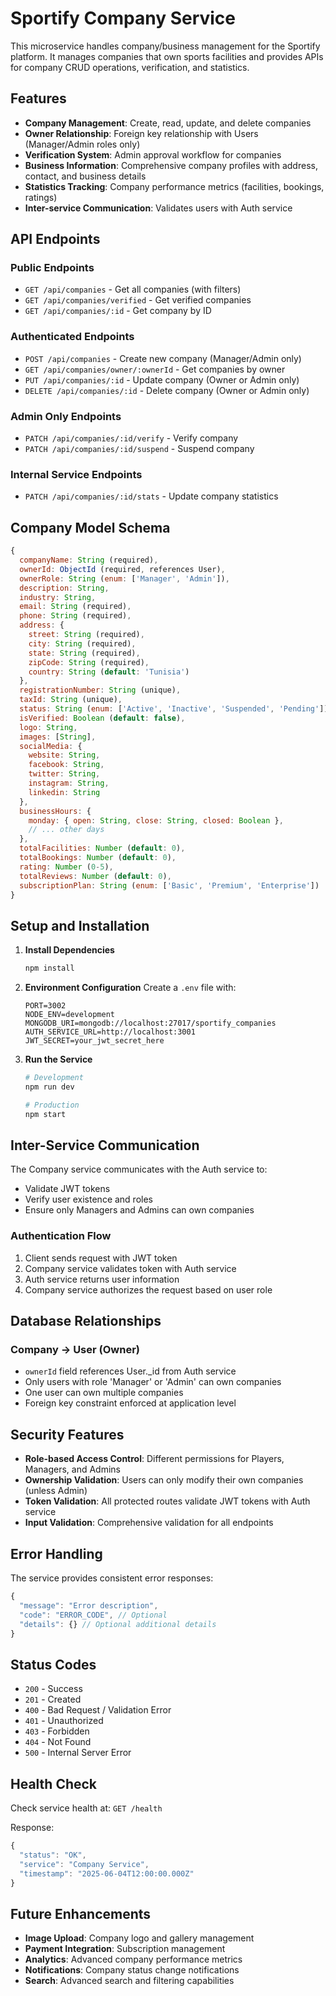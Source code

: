 # Sportify Company Service

This microservice handles company/business management for the Sportify platform. It manages companies that own sports facilities and provides APIs for company CRUD operations, verification, and statistics.

## Features

- **Company Management**: Create, read, update, and delete companies
- **Owner Relationship**: Foreign key relationship with Users (Manager/Admin roles only)
- **Verification System**: Admin approval workflow for companies
- **Business Information**: Comprehensive company profiles with address, contact, and business details
- **Statistics Tracking**: Company performance metrics (facilities, bookings, ratings)
- **Inter-service Communication**: Validates users with Auth service

## API Endpoints

### Public Endpoints
- `GET /api/companies` - Get all companies (with filters)
- `GET /api/companies/verified` - Get verified companies
- `GET /api/companies/:id` - Get company by ID

### Authenticated Endpoints
- `POST /api/companies` - Create new company (Manager/Admin only)
- `GET /api/companies/owner/:ownerId` - Get companies by owner
- `PUT /api/companies/:id` - Update company (Owner or Admin only)
- `DELETE /api/companies/:id` - Delete company (Owner or Admin only)

### Admin Only Endpoints
- `PATCH /api/companies/:id/verify` - Verify company
- `PATCH /api/companies/:id/suspend` - Suspend company

### Internal Service Endpoints
- `PATCH /api/companies/:id/stats` - Update company statistics

## Company Model Schema

```javascript
{
  companyName: String (required),
  ownerId: ObjectId (required, references User),
  ownerRole: String (enum: ['Manager', 'Admin']),
  description: String,
  industry: String,
  email: String (required),
  phone: String (required),
  address: {
    street: String (required),
    city: String (required),
    state: String (required),
    zipCode: String (required),
    country: String (default: 'Tunisia')
  },
  registrationNumber: String (unique),
  taxId: String (unique),
  status: String (enum: ['Active', 'Inactive', 'Suspended', 'Pending']),
  isVerified: Boolean (default: false),
  logo: String,
  images: [String],
  socialMedia: {
    website: String,
    facebook: String,
    twitter: String,
    instagram: String,
    linkedin: String
  },
  businessHours: {
    monday: { open: String, close: String, closed: Boolean },
    // ... other days
  },
  totalFacilities: Number (default: 0),
  totalBookings: Number (default: 0),
  rating: Number (0-5),
  totalReviews: Number (default: 0),
  subscriptionPlan: String (enum: ['Basic', 'Premium', 'Enterprise'])
}
```

## Setup and Installation

1. **Install Dependencies**
   ```bash
   npm install
   ```

2. **Environment Configuration**
   Create a `.env` file with:
   ```
   PORT=3002
   NODE_ENV=development
   MONGODB_URI=mongodb://localhost:27017/sportify_companies
   AUTH_SERVICE_URL=http://localhost:3001
   JWT_SECRET=your_jwt_secret_here
   ```

3. **Run the Service**
   ```bash
   # Development
   npm run dev
   
   # Production
   npm start
   ```

## Inter-Service Communication

The Company service communicates with the Auth service to:
- Validate JWT tokens
- Verify user existence and roles
- Ensure only Managers and Admins can own companies

### Authentication Flow
1. Client sends request with JWT token
2. Company service validates token with Auth service
3. Auth service returns user information
4. Company service authorizes the request based on user role

## Database Relationships

### Company → User (Owner)
- `ownerId` field references User._id from Auth service
- Only users with role 'Manager' or 'Admin' can own companies
- One user can own multiple companies
- Foreign key constraint enforced at application level

## Security Features

- **Role-based Access Control**: Different permissions for Players, Managers, and Admins
- **Ownership Validation**: Users can only modify their own companies (unless Admin)
- **Token Validation**: All protected routes validate JWT tokens with Auth service
- **Input Validation**: Comprehensive validation for all endpoints

## Error Handling

The service provides consistent error responses:
```javascript
{
  "message": "Error description",
  "code": "ERROR_CODE", // Optional
  "details": {} // Optional additional details
}
```

## Status Codes
- `200` - Success
- `201` - Created
- `400` - Bad Request / Validation Error
- `401` - Unauthorized
- `403` - Forbidden
- `404` - Not Found
- `500` - Internal Server Error

## Health Check

Check service health at: `GET /health`

Response:
```javascript
{
  "status": "OK",
  "service": "Company Service",
  "timestamp": "2025-06-04T12:00:00.000Z"
}
```

## Future Enhancements

- **Image Upload**: Company logo and gallery management
- **Payment Integration**: Subscription management
- **Analytics**: Advanced company performance metrics
- **Notifications**: Company status change notifications
- **Search**: Advanced search and filtering capabilities